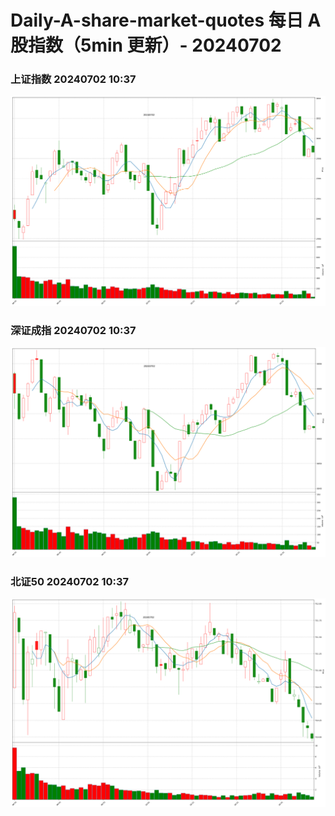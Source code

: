 
# Daily-A-share-market-quotes 每日 A 股指数（5min 更新）- 20240702

### 上证指数 20240702 10:37
![](./fig/2024/7/20240702-sh000001.png)

### 深证成指 20240702 10:37
![](./fig/2024/7/20240702-sz399001.png)

### 北证50 20240702 10:37
![](./fig/2024/7/20240702-bj899050.png)
